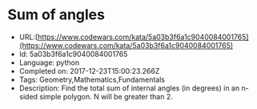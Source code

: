 # Sum of angles

 - URL:[https://www.codewars.com/kata/5a03b3f6a1c9040084001765](https://www.codewars.com/kata/5a03b3f6a1c9040084001765)
 - Id: 5a03b3f6a1c9040084001765
 - Language: python
 - Completed on: 2017-12-23T15:00:23.266Z
 - Tags: Geometry,Mathematics,Fundamentals
 - Description:
Find the total sum of internal angles (in degrees) in an n-sided simple polygon. N will be greater than 2.

